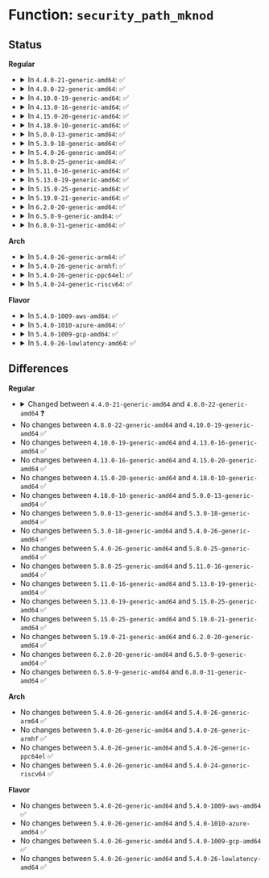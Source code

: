# Function: <code>security_path_mknod</code>

## Status
<b>Regular</b>
<ul>
<li>
<details>
<summary>In <code>4.4.0-21-generic-amd64</code>: ✅</summary>

```c
int security_path_mknod(struct path * dir, struct dentry * dentry, umode_t mode, unsigned int dev)
```

```json
{
  "name": "security_path_mknod",
  "collision_type": "Unique Global",
  "inline_type": "No",
  "funcs": [
    {
      "addr": 18446744071582236480,
      "name": "security_path_mknod",
      "external": true,
      "loc": "security/security.c:413",
      "file": "security/security.c",
      "inline": "seen, unknown",
      "caller_inline": [],
      "caller_func": [
        "kernel/bpf/inode.c:bpf_obj_pin_user",
        "fs/namei.c:path_openat",
        "fs/namei.c:path_openat",
        "fs/namei.c:SyS_mknod",
        "net/unix/af_unix.c:unix_bind"
      ]
    }
  ],
  "symbols": [
    {
      "addr": 18446744071582236480,
      "name": "security_path_mknod",
      "section": ".text",
      "bind": "STB_GLOBAL",
      "size": 121
    }
  ]
}
```
</details>
</li>
<li>
<details>
<summary>In <code>4.8.0-22-generic-amd64</code>: ✅</summary>

```c
int security_path_mknod(const struct path * dir, struct dentry * dentry, umode_t mode, unsigned int dev)
```

```json
{
  "name": "security_path_mknod",
  "collision_type": "Unique Global",
  "inline_type": "No",
  "funcs": [
    {
      "addr": 18446744071582455056,
      "name": "security_path_mknod",
      "external": true,
      "loc": "security/security.c:414",
      "file": "security/security.c",
      "inline": "seen, unknown",
      "caller_inline": [],
      "caller_func": [
        "kernel/bpf/inode.c:bpf_obj_pin_user",
        "fs/namei.c:SyS_mknod",
        "fs/namei.c:path_openat",
        "net/unix/af_unix.c:unix_bind"
      ]
    }
  ],
  "symbols": [
    {
      "addr": 18446744071582455056,
      "name": "security_path_mknod",
      "section": ".text",
      "bind": "STB_GLOBAL",
      "size": 121
    }
  ]
}
```
</details>
</li>
<li>
<details>
<summary>In <code>4.10.0-19-generic-amd64</code>: ✅</summary>

```c
int security_path_mknod(const struct path * dir, struct dentry * dentry, umode_t mode, unsigned int dev)
```

```json
{
  "name": "security_path_mknod",
  "collision_type": "Unique Global",
  "inline_type": "No",
  "funcs": [
    {
      "addr": 18446744071582547520,
      "name": "security_path_mknod",
      "external": true,
      "loc": "security/security.c:423",
      "file": "security/security.c",
      "inline": "seen, unknown",
      "caller_inline": [],
      "caller_func": [
        "kernel/bpf/inode.c:bpf_obj_pin_user",
        "fs/namei.c:SyS_mknod",
        "fs/namei.c:path_openat",
        "net/unix/af_unix.c:unix_bind"
      ]
    }
  ],
  "symbols": [
    {
      "addr": 18446744071582547520,
      "name": "security_path_mknod",
      "section": ".text",
      "bind": "STB_GLOBAL",
      "size": 121
    }
  ]
}
```
</details>
</li>
<li>
<details>
<summary>In <code>4.13.0-16-generic-amd64</code>: ✅</summary>

```c
int security_path_mknod(const struct path * dir, struct dentry * dentry, umode_t mode, unsigned int dev)
```

```json
{
  "name": "security_path_mknod",
  "collision_type": "Unique Global",
  "inline_type": "No",
  "funcs": [
    {
      "addr": 18446744071582633328,
      "name": "security_path_mknod",
      "external": true,
      "loc": "security/security.c:1028",
      "file": "security/security.c",
      "inline": "seen, unknown",
      "caller_inline": [],
      "caller_func": [
        "kernel/bpf/inode.c:bpf_obj_pin_user",
        "fs/namei.c:SyS_mknod",
        "fs/namei.c:path_openat",
        "net/unix/af_unix.c:unix_bind"
      ]
    }
  ],
  "symbols": [
    {
      "addr": 18446744071582633328,
      "name": "security_path_mknod",
      "section": ".text",
      "bind": "STB_GLOBAL",
      "size": 121
    }
  ]
}
```
</details>
</li>
<li>
<details>
<summary>In <code>4.15.0-20-generic-amd64</code>: ✅</summary>

```c
int security_path_mknod(const struct path * dir, struct dentry * dentry, umode_t mode, unsigned int dev)
```

```json
{
  "name": "security_path_mknod",
  "collision_type": "Unique Global",
  "inline_type": "No",
  "funcs": [
    {
      "addr": 18446744071582786992,
      "name": "security_path_mknod",
      "external": true,
      "loc": "security/security.c:977",
      "file": "security/security.c",
      "inline": "seen, unknown",
      "caller_inline": [],
      "caller_func": [
        "kernel/bpf/inode.c:bpf_obj_pin_user",
        "fs/namei.c:SyS_mknod",
        "fs/namei.c:path_openat",
        "net/unix/af_unix.c:unix_bind"
      ]
    }
  ],
  "symbols": [
    {
      "addr": 18446744071582786992,
      "name": "security_path_mknod",
      "section": ".text",
      "bind": "STB_GLOBAL",
      "size": 127
    }
  ]
}
```
</details>
</li>
<li>
<details>
<summary>In <code>4.18.0-10-generic-amd64</code>: ✅</summary>

```c
int security_path_mknod(const struct path * dir, struct dentry * dentry, umode_t mode, unsigned int dev)
```

```json
{
  "name": "security_path_mknod",
  "collision_type": "Unique Global",
  "inline_type": "No",
  "funcs": [
    {
      "addr": 18446744071582983936,
      "name": "security_path_mknod",
      "external": true,
      "loc": "security/security.c:519",
      "file": "security/security.c",
      "inline": "seen, unknown",
      "caller_inline": [],
      "caller_func": [
        "kernel/bpf/inode.c:bpf_obj_pin_user",
        "fs/namei.c:lookup_open",
        "net/unix/af_unix.c:unix_bind"
      ]
    }
  ],
  "symbols": [
    {
      "addr": 18446744071582983936,
      "name": "security_path_mknod",
      "section": ".text",
      "bind": "STB_GLOBAL",
      "size": 106
    }
  ]
}
```
</details>
</li>
<li>
<details>
<summary>In <code>5.0.0-13-generic-amd64</code>: ✅</summary>

```c
int security_path_mknod(const struct path * dir, struct dentry * dentry, umode_t mode, unsigned int dev)
```

```json
{
  "name": "security_path_mknod",
  "collision_type": "Unique Global",
  "inline_type": "No",
  "funcs": [
    {
      "addr": 18446744071583095712,
      "name": "security_path_mknod",
      "external": true,
      "loc": "security/security.c:1040",
      "file": "security/security.c",
      "inline": "seen, unknown",
      "caller_inline": [],
      "caller_func": [
        "kernel/bpf/inode.c:bpf_obj_pin_user",
        "fs/namei.c:path_openat",
        "net/unix/af_unix.c:unix_bind"
      ]
    }
  ],
  "symbols": [
    {
      "addr": 18446744071583095712,
      "name": "security_path_mknod",
      "section": ".text",
      "bind": "STB_GLOBAL",
      "size": 106
    }
  ]
}
```
</details>
</li>
<li>
<details>
<summary>In <code>5.3.0-18-generic-amd64</code>: ✅</summary>

```c
int security_path_mknod(const struct path * dir, struct dentry * dentry, umode_t mode, unsigned int dev)
```

```json
{
  "name": "security_path_mknod",
  "collision_type": "Unique Global",
  "inline_type": "No",
  "funcs": [
    {
      "addr": 18446744071583283776,
      "name": "security_path_mknod",
      "external": true,
      "loc": "security/security.c:1054",
      "file": "security/security.c",
      "inline": "seen, unknown",
      "caller_inline": [],
      "caller_func": [
        "kernel/bpf/inode.c:bpf_obj_pin_user",
        "fs/namei.c:lookup_open",
        "net/unix/af_unix.c:unix_bind"
      ]
    }
  ],
  "symbols": [
    {
      "addr": 18446744071583283776,
      "name": "security_path_mknod",
      "section": ".text",
      "bind": "STB_GLOBAL",
      "size": 117
    }
  ]
}
```
</details>
</li>
<li>
<details>
<summary>In <code>5.4.0-26-generic-amd64</code>: ✅</summary>

```c
int security_path_mknod(const struct path * dir, struct dentry * dentry, umode_t mode, unsigned int dev)
```

```json
{
  "name": "security_path_mknod",
  "collision_type": "Unique Global",
  "inline_type": "No",
  "funcs": [
    {
      "addr": 18446744071583389600,
      "name": "security_path_mknod",
      "external": true,
      "loc": "security/security.c:1094",
      "file": "security/security.c",
      "inline": "seen, unknown",
      "caller_inline": [],
      "caller_func": [
        "kernel/bpf/inode.c:bpf_obj_pin_user",
        "fs/namei.c:lookup_open",
        "net/unix/af_unix.c:unix_bind"
      ]
    }
  ],
  "symbols": [
    {
      "addr": 18446744071583389600,
      "name": "security_path_mknod",
      "section": ".text",
      "bind": "STB_GLOBAL",
      "size": 104
    }
  ]
}
```
</details>
</li>
<li>
<details>
<summary>In <code>5.8.0-25-generic-amd64</code>: ✅</summary>

```c
int security_path_mknod(const struct path * dir, struct dentry * dentry, umode_t mode, unsigned int dev)
```

```json
{
  "name": "security_path_mknod",
  "collision_type": "Unique Global",
  "inline_type": "No",
  "funcs": [
    {
      "addr": 18446744071583727568,
      "name": "security_path_mknod",
      "external": true,
      "loc": "security/security.c:1242",
      "file": "security/security.c",
      "inline": "seen, unknown",
      "caller_inline": [],
      "caller_func": [
        "kernel/bpf/inode.c:bpf_obj_pin_user",
        "fs/namei.c:may_o_create",
        "net/unix/af_unix.c:unix_mknod"
      ]
    }
  ],
  "symbols": [
    {
      "addr": 18446744071583727568,
      "name": "security_path_mknod",
      "section": ".text",
      "bind": "STB_GLOBAL",
      "size": 104
    }
  ]
}
```
</details>
</li>
<li>
<details>
<summary>In <code>5.11.0-16-generic-amd64</code>: ✅</summary>

```c
int security_path_mknod(const struct path * dir, struct dentry * dentry, umode_t mode, unsigned int dev)
```

```json
{
  "name": "security_path_mknod",
  "collision_type": "Unique Global",
  "inline_type": "No",
  "funcs": [
    {
      "addr": 18446744071583847760,
      "name": "security_path_mknod",
      "external": true,
      "loc": "security/security.c:1244",
      "file": "security/security.c",
      "inline": "seen, unknown",
      "caller_inline": [],
      "caller_func": [
        "kernel/bpf/inode.c:bpf_obj_pin_user",
        "fs/namei.c:may_o_create",
        "fs/init.c:init_mknod",
        "net/unix/af_unix.c:unix_mknod"
      ]
    }
  ],
  "symbols": [
    {
      "addr": 18446744071583847760,
      "name": "security_path_mknod",
      "section": ".text",
      "bind": "STB_GLOBAL",
      "size": 104
    }
  ]
}
```
</details>
</li>
<li>
<details>
<summary>In <code>5.13.0-19-generic-amd64</code>: ✅</summary>

```c
int security_path_mknod(const struct path * dir, struct dentry * dentry, umode_t mode, unsigned int dev)
```

```json
{
  "name": "security_path_mknod",
  "collision_type": "Unique Global",
  "inline_type": "No",
  "funcs": [
    {
      "addr": 18446744071583873600,
      "name": "security_path_mknod",
      "external": true,
      "loc": "security/security.c:1297",
      "file": "security/security.c",
      "inline": "seen, unknown",
      "caller_inline": [],
      "caller_func": [
        "kernel/bpf/inode.c:bpf_obj_pin_user",
        "fs/init.c:init_mknod",
        "net/unix/af_unix.c:unix_bind"
      ]
    }
  ],
  "symbols": [
    {
      "addr": 18446744071583873600,
      "name": "security_path_mknod",
      "section": ".text",
      "bind": "STB_GLOBAL",
      "size": 104
    }
  ]
}
```
</details>
</li>
<li>
<details>
<summary>In <code>5.15.0-25-generic-amd64</code>: ✅</summary>

```c
int security_path_mknod(const struct path * dir, struct dentry * dentry, umode_t mode, unsigned int dev)
```

```json
{
  "name": "security_path_mknod",
  "collision_type": "Unique Global",
  "inline_type": "No",
  "funcs": [
    {
      "addr": 18446744071584237376,
      "name": "security_path_mknod",
      "external": true,
      "loc": "security/security.c:1297",
      "file": "security/security.c",
      "inline": "seen, unknown",
      "caller_inline": [],
      "caller_func": [
        "kernel/bpf/inode.c:bpf_obj_pin_user",
        "fs/namei.c:do_mknodat",
        "fs/init.c:init_mknod",
        "net/unix/af_unix.c:unix_bind_bsd"
      ]
    }
  ],
  "symbols": [
    {
      "addr": 18446744071584237376,
      "name": "security_path_mknod",
      "section": ".text",
      "bind": "STB_GLOBAL",
      "size": 104
    }
  ]
}
```
</details>
</li>
<li>
<details>
<summary>In <code>5.19.0-21-generic-amd64</code>: ✅</summary>

```c
int security_path_mknod(const struct path * dir, struct dentry * dentry, umode_t mode, unsigned int dev)
```

```json
{
  "name": "security_path_mknod",
  "collision_type": "Unique Global",
  "inline_type": "No",
  "funcs": [
    {
      "addr": 18446744071584843888,
      "name": "security_path_mknod",
      "external": true,
      "loc": "security/security.c:1317",
      "file": "security/security.c",
      "inline": "seen, unknown",
      "caller_inline": [],
      "caller_func": [
        "kernel/bpf/inode.c:bpf_obj_pin_user",
        "fs/namei.c:do_mknodat",
        "fs/init.c:init_mknod",
        "net/unix/af_unix.c:unix_bind_bsd"
      ]
    }
  ],
  "symbols": [
    {
      "addr": 18446744071584843888,
      "name": "security_path_mknod",
      "section": ".text",
      "bind": "STB_GLOBAL",
      "size": 153
    }
  ]
}
```
</details>
</li>
<li>
<details>
<summary>In <code>6.2.0-20-generic-amd64</code>: ✅</summary>

```c
int security_path_mknod(const struct path * dir, struct dentry * dentry, umode_t mode, unsigned int dev)
```

```json
{
  "name": "security_path_mknod",
  "collision_type": "Unique Global",
  "inline_type": "No",
  "funcs": [
    {
      "addr": 18446744071585545904,
      "name": "security_path_mknod",
      "external": true,
      "loc": "security/security.c:1315",
      "file": "security/security.c",
      "inline": "seen, unknown",
      "caller_inline": [],
      "caller_func": [
        "kernel/bpf/inode.c:bpf_obj_pin_user",
        "fs/namei.c:do_mknodat",
        "fs/init.c:init_mknod",
        "net/unix/af_unix.c:unix_bind_bsd"
      ]
    }
  ],
  "symbols": [
    {
      "addr": 18446744071585545904,
      "name": "security_path_mknod",
      "section": ".text",
      "bind": "STB_GLOBAL",
      "size": 153
    }
  ]
}
```
</details>
</li>
<li>
<details>
<summary>In <code>6.5.0-9-generic-amd64</code>: ✅</summary>

```c
int security_path_mknod(const struct path * dir, struct dentry * dentry, umode_t mode, unsigned int dev)
```

```json
{
  "name": "security_path_mknod",
  "collision_type": "Unique Global",
  "inline_type": "No",
  "funcs": [
    {
      "addr": 18446744071585776368,
      "name": "security_path_mknod",
      "external": true,
      "loc": "security/security.c:1824",
      "file": "security/security.c",
      "inline": "seen, unknown",
      "caller_inline": [],
      "caller_func": [
        "kernel/bpf/inode.c:bpf_obj_pin_user",
        "fs/namei.c:do_mknodat",
        "fs/init.c:init_mknod",
        "net/unix/af_unix.c:unix_bind_bsd"
      ]
    }
  ],
  "symbols": [
    {
      "addr": 18446744071585776368,
      "name": "security_path_mknod",
      "section": ".text",
      "bind": "STB_GLOBAL",
      "size": 153
    }
  ]
}
```
</details>
</li>
<li>
<details>
<summary>In <code>6.8.0-31-generic-amd64</code>: ✅</summary>

```c
int security_path_mknod(const struct path * dir, struct dentry * dentry, umode_t mode, unsigned int dev)
```

```json
{
  "name": "security_path_mknod",
  "collision_type": "Unique Global",
  "inline_type": "No",
  "funcs": [
    {
      "addr": 18446744071586025360,
      "name": "security_path_mknod",
      "external": true,
      "loc": "security/security.c:1897",
      "file": "security/security.c",
      "inline": "seen, unknown",
      "caller_inline": [],
      "caller_func": [
        "kernel/bpf/inode.c:bpf_obj_pin_user",
        "fs/namei.c:do_mknodat",
        "fs/init.c:init_mknod",
        "net/unix/af_unix.c:unix_bind_bsd"
      ]
    }
  ],
  "symbols": [
    {
      "addr": 18446744071586025360,
      "name": "security_path_mknod",
      "section": ".text",
      "bind": "STB_GLOBAL",
      "size": 153
    }
  ]
}
```
</details>
</li>
</ul>
<b>Arch</b>
<ul>
<li>
<details>
<summary>In <code>5.4.0-26-generic-arm64</code>: ✅</summary>

```c
int security_path_mknod(const struct path * dir, struct dentry * dentry, umode_t mode, unsigned int dev)
```

```json
{
  "name": "security_path_mknod",
  "collision_type": "Unique Global",
  "inline_type": "No",
  "funcs": [
    {
      "addr": 18446603336495140048,
      "name": "security_path_mknod",
      "external": true,
      "loc": "security/security.c:1094",
      "file": "security/security.c",
      "inline": "seen, unknown",
      "caller_inline": [],
      "caller_func": [
        "kernel/bpf/inode.c:bpf_obj_pin_user",
        "fs/namei.c:lookup_open",
        "net/unix/af_unix.c:unix_bind"
      ]
    }
  ],
  "symbols": [
    {
      "addr": 18446603336495140048,
      "name": "security_path_mknod",
      "section": ".text",
      "bind": "STB_GLOBAL",
      "size": 132
    }
  ]
}
```
</details>
</li>
<li>
<details>
<summary>In <code>5.4.0-26-generic-armhf</code>: ✅</summary>

```c
int security_path_mknod(const struct path * dir, struct dentry * dentry, umode_t mode, unsigned int dev)
```

```json
{
  "name": "security_path_mknod",
  "collision_type": "Unique Global",
  "inline_type": "No",
  "funcs": [
    {
      "addr": 3228527896,
      "name": "security_path_mknod",
      "external": true,
      "loc": "security/security.c:1094",
      "file": "security/security.c",
      "inline": "seen, unknown",
      "caller_inline": [],
      "caller_func": [
        "kernel/bpf/inode.c:bpf_obj_pin_user",
        "fs/namei.c:lookup_open",
        "net/unix/af_unix.c:unix_bind"
      ]
    }
  ],
  "symbols": [
    {
      "addr": 3228527896,
      "name": "security_path_mknod",
      "section": ".text",
      "bind": "STB_GLOBAL",
      "size": 128
    }
  ]
}
```
</details>
</li>
<li>
<details>
<summary>In <code>5.4.0-26-generic-ppc64el</code>: ✅</summary>

```c
int security_path_mknod(const struct path * dir, struct dentry * dentry, umode_t mode, unsigned int dev)
```

```json
{
  "name": "security_path_mknod",
  "collision_type": "Unique Global",
  "inline_type": "No",
  "funcs": [
    {
      "addr": 13835058055289056800,
      "name": "security_path_mknod",
      "external": true,
      "loc": "security/security.c:1094",
      "file": "security/security.c",
      "inline": "seen, unknown",
      "caller_inline": [],
      "caller_func": [
        "kernel/bpf/inode.c:bpf_obj_pin_user",
        "fs/namei.c:lookup_open",
        "net/unix/af_unix.c:unix_bind"
      ]
    }
  ],
  "symbols": [
    {
      "addr": 13835058055289056800,
      "name": "security_path_mknod",
      "section": ".text",
      "bind": "STB_GLOBAL",
      "size": 216
    }
  ]
}
```
</details>
</li>
<li>
<details>
<summary>In <code>5.4.0-24-generic-riscv64</code>: ✅</summary>

```c
int security_path_mknod(const struct path * dir, struct dentry * dentry, umode_t mode, unsigned int dev)
```

```json
{
  "name": "security_path_mknod",
  "collision_type": "Unique Global",
  "inline_type": "No",
  "funcs": [
    {
      "addr": 18446743936274389988,
      "name": "security_path_mknod",
      "external": true,
      "loc": "security/security.c:1094",
      "file": "security/security.c",
      "inline": "seen, unknown",
      "caller_inline": [],
      "caller_func": [
        "kernel/bpf/inode.c:bpf_obj_pin_user",
        "fs/namei.c:lookup_open",
        "net/unix/af_unix.c:unix_bind"
      ]
    }
  ],
  "symbols": [
    {
      "addr": 18446743936274389988,
      "name": "security_path_mknod",
      "section": ".text",
      "bind": "STB_GLOBAL",
      "size": 98
    }
  ]
}
```
</details>
</li>
</ul>
<b>Flavor</b>
<ul>
<li>
<details>
<summary>In <code>5.4.0-1009-aws-amd64</code>: ✅</summary>

```c
int security_path_mknod(const struct path * dir, struct dentry * dentry, umode_t mode, unsigned int dev)
```

```json
{
  "name": "security_path_mknod",
  "collision_type": "Unique Global",
  "inline_type": "No",
  "funcs": [
    {
      "addr": 18446744071583358336,
      "name": "security_path_mknod",
      "external": true,
      "loc": "security/security.c:1094",
      "file": "security/security.c",
      "inline": "seen, unknown",
      "caller_inline": [],
      "caller_func": [
        "kernel/bpf/inode.c:bpf_obj_pin_user",
        "fs/namei.c:lookup_open",
        "net/unix/af_unix.c:unix_bind"
      ]
    }
  ],
  "symbols": [
    {
      "addr": 18446744071583358336,
      "name": "security_path_mknod",
      "section": ".text",
      "bind": "STB_GLOBAL",
      "size": 104
    }
  ]
}
```
</details>
</li>
<li>
<details>
<summary>In <code>5.4.0-1010-azure-amd64</code>: ✅</summary>

```c
int security_path_mknod(const struct path * dir, struct dentry * dentry, umode_t mode, unsigned int dev)
```

```json
{
  "name": "security_path_mknod",
  "collision_type": "Unique Global",
  "inline_type": "No",
  "funcs": [
    {
      "addr": 18446744071583295440,
      "name": "security_path_mknod",
      "external": true,
      "loc": "security/security.c:1094",
      "file": "security/security.c",
      "inline": "seen, unknown",
      "caller_inline": [],
      "caller_func": [
        "kernel/bpf/inode.c:bpf_obj_pin_user",
        "fs/namei.c:lookup_open",
        "net/unix/af_unix.c:unix_bind"
      ]
    }
  ],
  "symbols": [
    {
      "addr": 18446744071583295440,
      "name": "security_path_mknod",
      "section": ".text",
      "bind": "STB_GLOBAL",
      "size": 104
    }
  ]
}
```
</details>
</li>
<li>
<details>
<summary>In <code>5.4.0-1009-gcp-amd64</code>: ✅</summary>

```c
int security_path_mknod(const struct path * dir, struct dentry * dentry, umode_t mode, unsigned int dev)
```

```json
{
  "name": "security_path_mknod",
  "collision_type": "Unique Global",
  "inline_type": "No",
  "funcs": [
    {
      "addr": 18446744071583342112,
      "name": "security_path_mknod",
      "external": true,
      "loc": "security/security.c:1094",
      "file": "security/security.c",
      "inline": "seen, unknown",
      "caller_inline": [],
      "caller_func": [
        "kernel/bpf/inode.c:bpf_obj_pin_user",
        "fs/namei.c:lookup_open",
        "net/unix/af_unix.c:unix_bind"
      ]
    }
  ],
  "symbols": [
    {
      "addr": 18446744071583342112,
      "name": "security_path_mknod",
      "section": ".text",
      "bind": "STB_GLOBAL",
      "size": 104
    }
  ]
}
```
</details>
</li>
<li>
<details>
<summary>In <code>5.4.0-26-lowlatency-amd64</code>: ✅</summary>

```c
int security_path_mknod(const struct path * dir, struct dentry * dentry, umode_t mode, unsigned int dev)
```

```json
{
  "name": "security_path_mknod",
  "collision_type": "Unique Global",
  "inline_type": "No",
  "funcs": [
    {
      "addr": 18446744071583437296,
      "name": "security_path_mknod",
      "external": true,
      "loc": "security/security.c:1094",
      "file": "security/security.c",
      "inline": "seen, unknown",
      "caller_inline": [],
      "caller_func": [
        "kernel/bpf/inode.c:bpf_obj_pin_user",
        "fs/namei.c:lookup_open",
        "net/unix/af_unix.c:unix_bind"
      ]
    }
  ],
  "symbols": [
    {
      "addr": 18446744071583437296,
      "name": "security_path_mknod",
      "section": ".text",
      "bind": "STB_GLOBAL",
      "size": 104
    }
  ]
}
```
</details>
</li>
</ul>

## Differences
<b>Regular</b>
<ul>
<li>
<details>
<summary>Changed between <code>4.4.0-21-generic-amd64</code> and <code>4.8.0-22-generic-amd64</code> ❓</summary>
<ul>
<li>
<b>Param type changed. </b>
<code>struct path * dir</code> ➡️ <code>const struct path * dir</code>
</li>
</ul>
</details>
</li>
<li>
No changes between <code>4.8.0-22-generic-amd64</code> and <code>4.10.0-19-generic-amd64</code> ✅
</li>
<li>
No changes between <code>4.10.0-19-generic-amd64</code> and <code>4.13.0-16-generic-amd64</code> ✅
</li>
<li>
No changes between <code>4.13.0-16-generic-amd64</code> and <code>4.15.0-20-generic-amd64</code> ✅
</li>
<li>
No changes between <code>4.15.0-20-generic-amd64</code> and <code>4.18.0-10-generic-amd64</code> ✅
</li>
<li>
No changes between <code>4.18.0-10-generic-amd64</code> and <code>5.0.0-13-generic-amd64</code> ✅
</li>
<li>
No changes between <code>5.0.0-13-generic-amd64</code> and <code>5.3.0-18-generic-amd64</code> ✅
</li>
<li>
No changes between <code>5.3.0-18-generic-amd64</code> and <code>5.4.0-26-generic-amd64</code> ✅
</li>
<li>
No changes between <code>5.4.0-26-generic-amd64</code> and <code>5.8.0-25-generic-amd64</code> ✅
</li>
<li>
No changes between <code>5.8.0-25-generic-amd64</code> and <code>5.11.0-16-generic-amd64</code> ✅
</li>
<li>
No changes between <code>5.11.0-16-generic-amd64</code> and <code>5.13.0-19-generic-amd64</code> ✅
</li>
<li>
No changes between <code>5.13.0-19-generic-amd64</code> and <code>5.15.0-25-generic-amd64</code> ✅
</li>
<li>
No changes between <code>5.15.0-25-generic-amd64</code> and <code>5.19.0-21-generic-amd64</code> ✅
</li>
<li>
No changes between <code>5.19.0-21-generic-amd64</code> and <code>6.2.0-20-generic-amd64</code> ✅
</li>
<li>
No changes between <code>6.2.0-20-generic-amd64</code> and <code>6.5.0-9-generic-amd64</code> ✅
</li>
<li>
No changes between <code>6.5.0-9-generic-amd64</code> and <code>6.8.0-31-generic-amd64</code> ✅
</li>
</ul>
<b>Arch</b>
<ul>
<li>
No changes between <code>5.4.0-26-generic-amd64</code> and <code>5.4.0-26-generic-arm64</code> ✅
</li>
<li>
No changes between <code>5.4.0-26-generic-amd64</code> and <code>5.4.0-26-generic-armhf</code> ✅
</li>
<li>
No changes between <code>5.4.0-26-generic-amd64</code> and <code>5.4.0-26-generic-ppc64el</code> ✅
</li>
<li>
No changes between <code>5.4.0-26-generic-amd64</code> and <code>5.4.0-24-generic-riscv64</code> ✅
</li>
</ul>
<b>Flavor</b>
<ul>
<li>
No changes between <code>5.4.0-26-generic-amd64</code> and <code>5.4.0-1009-aws-amd64</code> ✅
</li>
<li>
No changes between <code>5.4.0-26-generic-amd64</code> and <code>5.4.0-1010-azure-amd64</code> ✅
</li>
<li>
No changes between <code>5.4.0-26-generic-amd64</code> and <code>5.4.0-1009-gcp-amd64</code> ✅
</li>
<li>
No changes between <code>5.4.0-26-generic-amd64</code> and <code>5.4.0-26-lowlatency-amd64</code> ✅
</li>
</ul>
